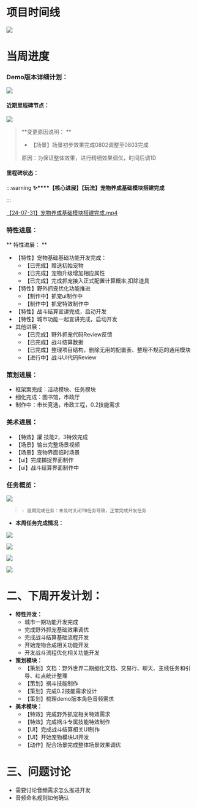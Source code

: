 # 项目时间线
![](https://cdn.nlark.com/yuque/0/2024/png/12926950/1718348510478-cf9c4bdf-a79e-479c-a140-4f43cbbdbc6a.png)

# 当周进度
### Demo版本详细计划：
![](https://cdn.nlark.com/yuque/0/2024/png/12926950/1722675485585-1dfc3881-20fd-4e77-8a66-41cf9fec5308.png)

#### 近期里程碑节点：
![](https://cdn.nlark.com/yuque/0/2024/png/12926950/1722675530380-0277b93a-5dcf-411d-be0d-c531ee022892.png)

> **变更原因说明： **
>
> + 【场景】场景初步效果完成0802调整至0803完成
>
> 原因：为保证整体效果，进行精细效果调优，时间后调1D
>

#### 里程碑状态：
:::warning
**✨****【核心进展】【玩法】宠物养成基础模块搭建完成**

:::

[【24-07-31】宠物养成基础模块搭建完成.mp4](https://snh48group.yuque.com/attachments/yuque/0/2024/mp4/12926950/1722677352826-bfc55866-3f2f-4c7d-a3d7-7489d29fad00.mp4)

### 特性进展： 
**  特性进展：  **

+  【特性】宠物基础基础功能开发完成：
    - 【已完成】赠送初始宠物
    - 【已完成】宠物升级增加相应属性
    - 【已完成】完成抓宠接入正式配置计算概率,扣除道具
+ 【特性】野外抓宠优化功能推进
    - 【制作中】抓宠ui制作中
    - 【制作中】抓宠特效制作中
+ 【特性】战斗结算宣讲完成，启动开发
+ 【特性】城市功能一起宣讲完成，启动开发
+ 其他进展：
    - 【已完成】野外抓宠代码Review反馈
    - 【已完成】战斗结算数据
    - 【已完成】整理项目结构，删除无用的配置表、整理不规范的通用模块
    - 【进行中】战斗UI代码Review  

### 策划进展：
+ 框架案完成：活动模块、任务模块
+ 细化完成：图书馆，市政厅
+ 制作中：市长竞选，市政工程，0.2技能需求  
 

### 美术进展：  
+ 【特效】讙 技能2，3特效完成
+ 【场景】输出完整场景视频  
+ 【场景】宠物界面临时场景
+ 【ui】完成捕捉界面制作
+ 【ui】战斗结算界面制作中    

### 任务概览：
![](https://cdn.nlark.com/yuque/0/2024/png/12926950/1722594682663-0eeb3af2-c385-45b1-be82-b625a5c1d752.png)

>     - 逾期完成任务：未及时关闭TB任务导致，正常完成开发任务
>

+ **本周任务完成情况：**

![](https://cdn.nlark.com/yuque/0/2024/png/12926950/1722594596413-187b779b-44f0-41ed-8c16-f275b3dd65e1.png)

![](https://cdn.nlark.com/yuque/0/2024/png/12926950/1722594608028-2bc6580a-6552-4436-9c17-d83dc935dea6.png)

![](https://cdn.nlark.com/yuque/0/2024/png/12926950/1722594623265-e35b3185-db48-4936-a69f-4415fb26e010.png)

![](https://cdn.nlark.com/yuque/0/2024/png/12926950/1722594634118-28388203-c5e9-49dc-9d19-b0f3253b46ee.png)

# 二、下周开发计划：
+ **特性开发：**
    - 城市一期功能开发完成
    - 完成野外抓宠基础效果调优
    - 完成战斗结算基础流程开发
    - 开始宠物合成相关功能开发
    - 开发战斗流程优化相关功能开发  
+ **策划模块：**
    - 【策划】文档：野外世界二期细化文档、交易行、聊天、主线任务和引导、红点统计整理
    - 【策划】祸斗技能制作
    - 【策划】完成0.2技能需求设计
    - 【策划】梳理demo版本角色音频需求
+ **美术模块：**
    - 【特效】完成野外抓宠相关特效需求
    - 【特效】完成祸斗专属技能特效制作
    - 【UI】完成战斗结算相关UI制作
    - 【UI】开始宠物模块UI开发
    - 【动作】配合场景完成整体场景效果调优  



# 三、问题讨论
+ 需要讨论音频需求怎么推进开发
+ 音频命名规则如何确认  
 






